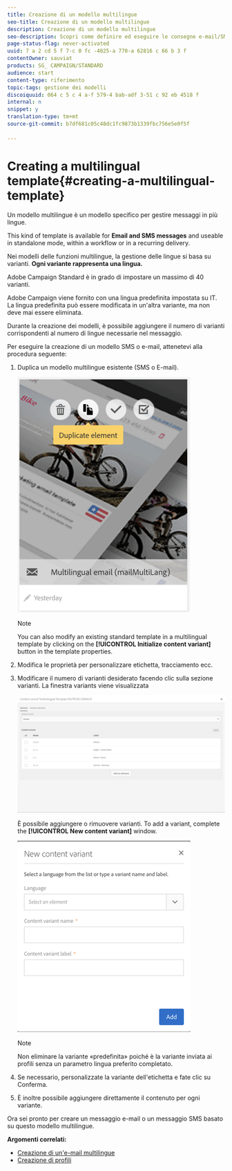 ```yaml
---
title: Creazione di un modello multilingue
seo-title: Creazione di un modello multilingue
description: Creazione di un modello multilingue
seo-description: Scopri come definire ed eseguire le consegne e-mail/SMS in più lingue tramite una singola distribuzione basata sulla lingua preferita dei clienti specifici. Segnala le prestazioni di ogni distribuzione fino alla lingua e ai singoli livelli.
page-status-flag: never-activated
uuid: 7 a 2 cd 5 f 7-c 0 fc -4825-a 770-a 62816 c 66 b 3 f
contentOwner: sauviat
products: SG_ CAMPAIGN/STANDARD
audience: start
content-type: riferimento
topic-tags: gestione dei modelli
discoiquuid: 064 c 5 c 4 a-f 579-4 bab-adf 3-51 c 92 eb 4518 f
internal: n
snippet: y
translation-type: tm+mt
source-git-commit: b7df681c05c48dc1fc9873b1339fbc756e5e0f5f

---
```



# Creating a multilingual template{#creating-a-multilingual-template}

Un modello multilingue è un modello specifico per gestire messaggi in più lingue.

This kind of template is available for **Email and SMS messages** and useable in standalone mode, within a workflow or in a recurring delivery.

Nei modelli delle funzioni multilingue, la gestione delle lingue si basa su varianti. **Ogni variante rappresenta una lingua.**

Adobe Campaign Standard è in grado di impostare un massimo di 40 varianti.

Adobe Campaign viene fornito con una lingua predefinita impostata su IT. La lingua predefinita può essere modificata in un'altra variante, ma non deve mai essere eliminata.

Durante la creazione dei modelli, è possibile aggiungere il numero di varianti corrispondenti al numero di lingue necessarie nel messaggio.

Per eseguire la creazione di un modello SMS o e-mail, attenetevi alla procedura seguente:

1. Duplica un modello multilingue esistente (SMS o E-mail).

   ![](assets/multi_template_duplicate.png)

   >[!NOTE]
   >
   >You can also modify an existing standard template in a multilingual template by clicking on the **[!UICONTROL Initialize content variant]** button in the template properties.

1. Modifica le proprietà per personalizzare etichetta, tracciamento ecc.
1. Modificare il numero di varianti desiderato facendo clic sulla sezione varianti. La finestra variants viene visualizzata

   ![](assets/multi_template_variants.png)

   È possibile aggiungere o rimuovere varianti. To add a variant, complete the **[!UICONTROL New content variant]** window.

   ![](assets/multi_template_newvariant.png)

   >[!NOTE]
   >
   >Non eliminare la variante «predefinita» poiché è la variante inviata ai profili senza un parametro lingua preferito completato.

1. Se necessario, personalizzate la variante dell'etichetta e fate clic su Conferma.
1. È inoltre possibile aggiungere direttamente il contenuto per ogni variante.

Ora sei pronto per creare un messaggio e-mail o un messaggio SMS basato su questo modello multilingue.

**Argomenti correlati:**

* [Creazione di un'e-mail multilingue](../../channels/using/creating-a-multilingual-email.md)
* [Creazione di profili](../../audiences/using/creating-profiles.md)

